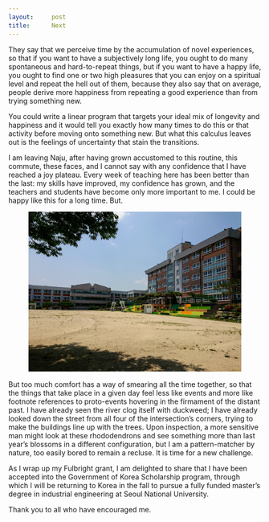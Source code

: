 ```yaml
---
layout:     post
title:      Next
---
```


They say that we perceive time by the accumulation of novel experiences, so that if you want to have a subjectively long life, you ought to do many spontaneous and hard-to-repeat things, but if you want to have a happy life, you ought to find one or two high pleasures that you can enjoy on a spiritual level and repeat the hell out of them, because they also say that on average, people derive more happiness from repeating a good experience than from trying something new.

You could write a linear program that targets your ideal mix of longevity and happiness and it would tell you exactly how many times to do this or that activity before moving onto something new. But what this calculus leaves out is the feelings of uncertainty that stain the transitions.

I am leaving Naju, after having grown accustomed to this routine, this commute, these faces, and I cannot say with any confidence that I have reached a joy plateau. Every week of teaching here has been better than the last: my skills have improved, my confidence has grown, and the teachers and students have become only more important to me. I could be happy like this for a long time. But.

<figure>
<img
  src="assets/gsms-farewell.jpg"
  class="compact"
  alt="A picture of the school I taught at in Naju on a sunny day. The bleachers feature a newly painted mural in spring colors."
/>
</figure>

But too much comfort has a way of smearing all the time together, so that the things that take place in a given day feel less like events and more like footnote references to proto-events hovering in the firmament of the distant past. I have already seen the river clog itself with duckweed; I have already looked down the street from all four of the intersection&rsquo;s corners, trying to make the buildings line up with the trees. Upon inspection, a more sensitive man might look at these rhododendrons and see something more than last year’s blossoms in a different configuration, but I am a pattern-matcher by nature, too easily bored to remain a recluse. It is time for a new challenge.

As I wrap up my Fulbright grant, I am delighted to share that I have been accepted into the Government of Korea Scholarship program, through which I will be returning to Korea in the fall to pursue a fully funded master’s degree in industrial engineering at Seoul National University.

Thank you to all who have encouraged me.
